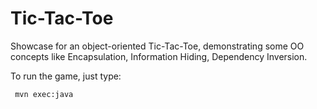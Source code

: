 Tic-Tac-Toe
====================

Showcase for an object-oriented Tic-Tac-Toe, demonstrating some OO concepts like
Encapsulation, Information Hiding, Dependency Inversion.

To run the game, just type:

```
 mvn exec:java
```
